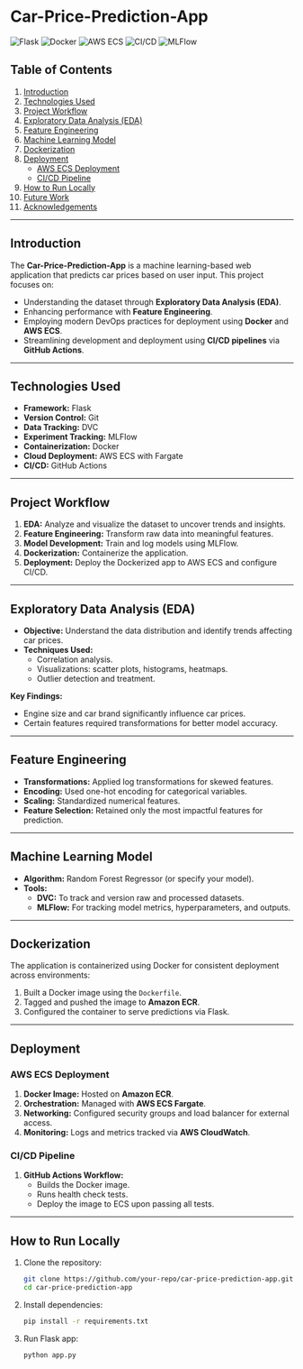 # Car-Price-Prediction-App

![Flask](https://img.shields.io/badge/Framework-Flask-blue)
![Docker](https://img.shields.io/badge/Containerization-Docker-blue)
![AWS ECS](https://img.shields.io/badge/Deployment-AWS--ECS-orange)
![CI/CD](https://img.shields.io/badge/CI/CD-GitHub--Actions-green)
![MLFlow](https://img.shields.io/badge/Experiment%20Tracking-MLFlow-blue)

## Table of Contents
1. [Introduction](#introduction)
2. [Technologies Used](#technologies-used)
3. [Project Workflow](#project-workflow)
4. [Exploratory Data Analysis (EDA)](#exploratory-data-analysis-eda)
5. [Feature Engineering](#feature-engineering)
6. [Machine Learning Model](#machine-learning-model)
7. [Dockerization](#dockerization)
8. [Deployment](#deployment)
   - [AWS ECS Deployment](#aws-ecs-deployment)
   - [CI/CD Pipeline](#cicd-pipeline)
9. [How to Run Locally](#how-to-run-locally)
10. [Future Work](#future-work)
11. [Acknowledgements](#acknowledgements)

---

## Introduction

The **Car-Price-Prediction-App** is a machine learning-based web application that predicts car prices based on user input. This project focuses on:
- Understanding the dataset through **Exploratory Data Analysis (EDA)**.
- Enhancing performance with **Feature Engineering**.
- Employing modern DevOps practices for deployment using **Docker** and **AWS ECS**.
- Streamlining development and deployment using **CI/CD pipelines** via **GitHub Actions**.

---

## Technologies Used

- **Framework:** Flask
- **Version Control:** Git
- **Data Tracking:** DVC
- **Experiment Tracking:** MLFlow
- **Containerization:** Docker
- **Cloud Deployment:** AWS ECS with Fargate
- **CI/CD:** GitHub Actions

---

## Project Workflow

1. **EDA:** Analyze and visualize the dataset to uncover trends and insights.
2. **Feature Engineering:** Transform raw data into meaningful features.
3. **Model Development:** Train and log models using MLFlow.
4. **Dockerization:** Containerize the application.
5. **Deployment:** Deploy the Dockerized app to AWS ECS and configure CI/CD.

---

## Exploratory Data Analysis (EDA)

- **Objective:** Understand the data distribution and identify trends affecting car prices.
- **Techniques Used:**
  - Correlation analysis.
  - Visualizations: scatter plots, histograms, heatmaps.
  - Outlier detection and treatment.

**Key Findings:**
- Engine size and car brand significantly influence car prices.
- Certain features required transformations for better model accuracy.

---

## Feature Engineering

- **Transformations:** Applied log transformations for skewed features.
- **Encoding:** Used one-hot encoding for categorical variables.
- **Scaling:** Standardized numerical features.
- **Feature Selection:** Retained only the most impactful features for prediction.

---

## Machine Learning Model

- **Algorithm:** Random Forest Regressor (or specify your model).
- **Tools:**
  - **DVC:** To track and version raw and processed datasets.
  - **MLFlow:** For tracking model metrics, hyperparameters, and outputs.

---

## Dockerization

The application is containerized using Docker for consistent deployment across environments:
1. Built a Docker image using the `Dockerfile`.
2. Tagged and pushed the image to **Amazon ECR**.
3. Configured the container to serve predictions via Flask.

---

## Deployment

### AWS ECS Deployment

1. **Docker Image:** Hosted on **Amazon ECR**.
2. **Orchestration:** Managed with **AWS ECS Fargate**.
3. **Networking:** Configured security groups and load balancer for external access.
4. **Monitoring:** Logs and metrics tracked via **AWS CloudWatch**.

### CI/CD Pipeline

1. **GitHub Actions Workflow:**
   - Builds the Docker image.
   - Runs health check tests.
   - Deploy the image to ECS upon passing all tests.

---

## How to Run Locally

1. Clone the repository:
   ```bash
   git clone https://github.com/your-repo/car-price-prediction-app.git
   cd car-price-prediction-app
   ```
2. Install dependencies:
   ```bash
   pip install -r requirements.txt
3. Run Flask app:
   ```bash
   python app.py

